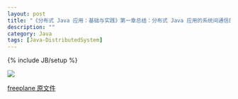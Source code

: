```yaml
---
layout: post
title: "《分布式 Java 应用：基础与实践》第一章总结：分布式 Java 应用的系统间通信的种类"
description: ""
category: Java
tags: [Java-DistributedSystem]
---
```

{% include JB/setup %}

![](https://7atftq.bn1.livefilestore.com/y2pTuy9z4JY79ryCwG8pAnSegldWhW0lLmc3tW4piMVx2wnM-pWJTbREgU00V1PP36gGkcTSC3bZ09LLbMcSARMPxrxobQuyzD3PazYbeO6a5Y/%E5%88%86%E5%B8%83%E5%BC%8F%20Java%20%E5%BA%94%E7%94%A8%E7%9A%84%E7%B3%BB%E7%BB%9F%E9%97%B4%E9%80%9A%E4%BF%A1.png?psid=1)  

[freeplane 原文件](https://7atftq.bn1.livefilestore.com/y2mYXCQmBxgB3TFVPXmORuDZ5Cm1WCaVJN7w4ngucUbhmrZQlFJh5DHeu7NTM3-eU534I6dGKdOHyDCGF6o5roxk4U1FDlJny_0bTpG7Dzrm7g/%E5%88%86%E5%B8%83%E5%BC%8F%20Java%20%E5%BA%94%E7%94%A8%E7%9A%84%E7%B3%BB%E7%BB%9F%E9%97%B4%E9%80%9A%E4%BF%A1.mm?download&psid=1)